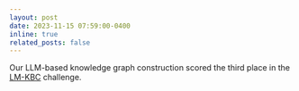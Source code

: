 ```yaml
---
layout: post
date: 2023-11-15 07:59:00-0400
inline: true
related_posts: false
---
```


Our LLM-based knowledge graph construction scored the third place in the <a href="https://lm-kbc.github.io/challenge2023/">LM-KBC</a> challenge.
